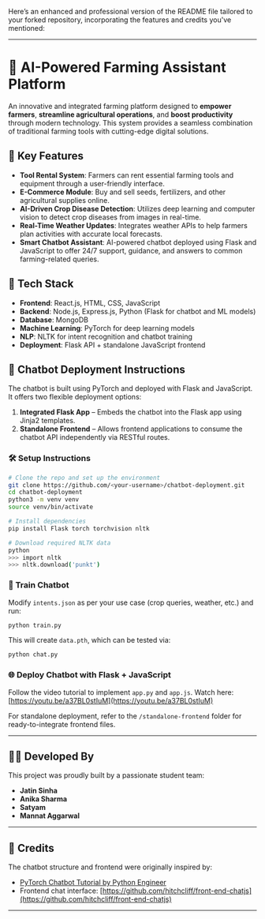 Here’s an enhanced and professional version of the README file tailored to your forked repository, incorporating the features and credits you've mentioned:

---

# 🌾 AI-Powered Farming Assistant Platform

An innovative and integrated farming platform designed to **empower farmers**, **streamline agricultural operations**, and **boost productivity** through modern technology. This system provides a seamless combination of traditional farming tools with cutting-edge digital solutions.

## 🚀 Key Features

* **Tool Rental System**: Farmers can rent essential farming tools and equipment through a user-friendly interface.
* **E-Commerce Module**: Buy and sell seeds, fertilizers, and other agricultural supplies online.
* **AI-Driven Crop Disease Detection**: Utilizes deep learning and computer vision to detect crop diseases from images in real-time.
* **Real-Time Weather Updates**: Integrates weather APIs to help farmers plan activities with accurate local forecasts.
* **Smart Chatbot Assistant**: AI-powered chatbot deployed using Flask and JavaScript to offer 24/7 support, guidance, and answers to common farming-related queries.

## 🧠 Tech Stack

* **Frontend**: React.js, HTML, CSS, JavaScript
* **Backend**: Node.js, Express.js, Python (Flask for chatbot and ML models)
* **Database**: MongoDB
* **Machine Learning**: PyTorch for deep learning models
* **NLP**: NLTK for intent recognition and chatbot training
* **Deployment**: Flask API + standalone JavaScript frontend

## 🔧 Chatbot Deployment Instructions

The chatbot is built using PyTorch and deployed with Flask and JavaScript. It offers two flexible deployment options:

1. **Integrated Flask App** – Embeds the chatbot into the Flask app using Jinja2 templates.
2. **Standalone Frontend** – Allows frontend applications to consume the chatbot API independently via RESTful routes.

### 🛠 Setup Instructions

```bash
# Clone the repo and set up the environment
git clone https://github.com/<your-username>/chatbot-deployment.git
cd chatbot-deployment
python3 -m venv venv
source venv/bin/activate

# Install dependencies
pip install Flask torch torchvision nltk

# Download required NLTK data
python
>>> import nltk
>>> nltk.download('punkt')
```

### 🧪 Train Chatbot

Modify `intents.json` as per your use case (crop queries, weather, etc.) and run:

```bash
python train.py
```

This will create `data.pth`, which can be tested via:

```bash
python chat.py
```

### 🌐 Deploy Chatbot with Flask + JavaScript

Follow the video tutorial to implement `app.py` and `app.js`.
Watch here: [https://youtu.be/a37BL0stIuM](https://youtu.be/a37BL0stIuM)

For standalone deployment, refer to the `/standalone-frontend` folder for ready-to-integrate frontend files.

---

## 👩‍💻 Developed By

This project was proudly built by a passionate student team:

* **Jatin Sinha**
* **Anika Sharma**
* **Satyam**
* **Mannat Aggarwal**

---

## 📌 Credits

The chatbot structure and frontend were originally inspired by:

* [PyTorch Chatbot Tutorial by Python Engineer](https://github.com/python-engineer/pytorch-chatbot)
* Frontend chat interface: [https://github.com/hitchcliff/front-end-chatjs](https://github.com/hitchcliff/front-end-chatjs)

---
